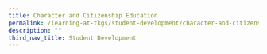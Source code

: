 ```yaml
---
title: Character and Citizenship Education
permalink: /learning-at-tkgs/student-development/character-and-citizenship-education/
description: ""
third_nav_title: Student Development
---
```

